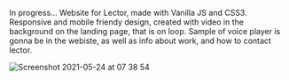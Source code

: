 In progress... Website for Lector, made with Vanilla JS and CSS3. Responsive and mobile friendy design, created with video in the background on the landing page, that is on loop. Sample of voice player is gonna be in the webiste, as well as info about work, and how to contact lector. 

![Screenshot 2021-05-24 at 07 38 54](https://user-images.githubusercontent.com/58289892/119307336-d8d08980-bc6b-11eb-80d9-68fa7fdd0b46.png)

